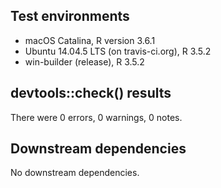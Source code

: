 ## Test environments

* macOS Catalina, R version 3.6.1
* Ubuntu 14.04.5 LTS (on travis-ci.org), R 3.5.2
* win-builder (release), R 3.5.2
 
## devtools::check() results

There were 0 errors, 0 warnings, 0 notes.

## Downstream dependencies

No downstream dependencies.
